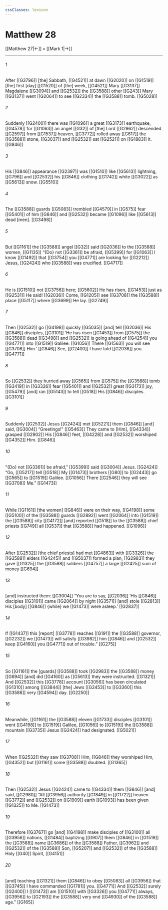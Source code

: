```yaml
---
cssClasses: lexicon
---
```


# Matthew 28

[[Matthew 27|←]] • [[Mark 1|→]]

---

###### 1
After [[G3796]] [the] Sabbath, [[G4521]] at dawn [[G2020]] on [[G1519]] [the] first [day] [[G1520]] of [the] week, [[G4521]] Mary [[G3137]] Magdalene [[G3094]] and [[G2532]] the [[G3588]] other [[G243]] Mary [[G3137]] went [[G2064]] to see [[G2334]] the [[G3588]] tomb. [[G5028]]

###### 2
Suddenly [[G2400]] there was [[G1096]] a great [[G3173]] earthquake, [[G4578]] for [[G1063]] an angel [[G32]] of [the] Lord [[G2962]] descended [[G2597]] from [[G1537]] heaven, [[G3772]] rolled away [[G617]] the [[G3588]] stone, [[G3037]] and [[G2532]] sat [[G2521]] on [[G1883]] it. [[G846]]

###### 3
His [[G846]] appearance [[G2397]] was [[G1510]] like [[G5613]] lightning, [[G796]] and [[G2532]] his [[G846]] clothing [[G1742]] white [[G3022]] as [[G5613]] snow. [[G5510]]

###### 4
The [[G3588]] guards [[G5083]] trembled [[G4579]] in [[G575]] fear [[G5401]] of him [[G846]] and [[G2532]] became [[G1096]] like [[G5613]] dead [men]. [[G3498]]

###### 5
But [[G1161]] the [[G3588]] angel [[G32]] said [[G2036]] to the [[G3588]] women, [[G1135]] “{Do} not [[G3361]] be afraid, [[G5399]] for [[G1063]] I know [[G1492]] that [[G3754]] you [[G4771]] are looking for [[G2212]] Jesus, [[G2424]] who [[G3588]] was crucified. [[G4717]]

###### 6
He is [[G1510]] not [[G3756]] here; [[G5602]] He has risen, [[G1453]] just as [[G2531]] He said! [[G2036]] Come, [[G1205]] see [[G3708]] the [[G3588]] place [[G5117]] where [[G3699]] He lay. [[G2749]]

###### 7
Then [[G2532]] go [[G4198]] quickly [[G5035]] [and] tell [[G2036]] His [[G846]] disciples, [[G3101]] ‘He has risen [[G1453]] from [[G575]] the [[G3588]] dead [[G3498]] and [[G2532]] is going ahead of [[G4254]] you [[G4771]] into [[G1519]] Galilee. [[G1056]] There [[G1563]] you will see [[G3708]] Him.’ [[G846]] See, [[G2400]] I have told [[G2036]] you. [[G4771]]

###### 8
So [[G2532]] they hurried away [[G565]] from [[G575]] the [[G3588]] tomb [[G3419]] in [[G3326]] fear [[G5401]] and [[G2532]] great [[G3173]] joy, [[G5479]] [and] ran [[G5143]] to tell [[G518]] His [[G846]] disciples. [[G3101]]

###### 9
Suddenly [[G2532]] Jesus [[G2424]] met [[G5221]] them [[G846]] [and] said, [[G3004]] “Greetings!” [[G5463]] They came to [Him], [[G4334]] grasped [[G2902]] His [[G846]] feet, [[G4228]] and [[G2532]] worshiped [[G4352]] Him. [[G846]]

###### 10
“{Do} not [[G3361]] be afraid,” [[G5399]] said [[G3004]] Jesus. [[G2424]] “Go, [[G5217]] tell [[G518]] My [[G1473]] brothers [[G80]] to [[G2443]] go [[G565]] to [[G1519]] Galilee. [[G1056]] There [[G2546]] they will see [[G3708]] Me.” [[G1473]]

###### 11
While [[G1161]] [the women] [[G846]] were on their way, [[G4198]] some [[G5100]] of the [[G3588]] guards [[G2892]] went [[G2064]] into [[G1519]] the [[G3588]] city [[G4172]] [and] reported [[G518]] to the [[G3588]] chief priests [[G749]] all [[G537]] that [[G3588]] had happened. [[G1096]]

###### 12
After [[G2532]] [the chief priests] had met [[G4863]] with [[G3326]] the [[G3588]] elders [[G4245]] and [[G5037]] formed a plan, [[G2983]] they gave [[G1325]] the [[G3588]] soldiers [[G4757]] a large [[G2425]] sum of money [[G694]]

###### 13
[and] instructed them: [[G3004]] “You are to say, [[G2036]] ‘His [[G846]] disciples [[G3101]] came [[G2064]] by night [[G3571]] [and] stole [[G2813]] His [body] [[G846]] {while} we [[G1473]] were asleep.’ [[G2837]]

###### 14
If [[G1437]] this [report] [[G3778]] reaches [[G191]] the [[G3588]] governor, [[G2232]] we [[G1473]] will satisfy [[G3982]] him [[G846]] and [[G2532]] keep [[G4160]] you [[G4771]] out of trouble.” [[G275]]

###### 15
So [[G1161]] the [guards] [[G3588]] took [[G2983]] the [[G3588]] money [[G694]] [and] did [[G4160]] as [[G5613]] they were instructed. [[G1321]] And [[G2532]] this [[G3778]] account [[G3056]] has been circulated [[G1310]] among [[G3844]] [the] Jews [[G2453]] to [[G3360]] this [[G3588]] very [[G4594]] day. [[G2250]]

###### 16
Meanwhile, [[G1161]] the [[G3588]] eleven [[G1733]] disciples [[G3101]] went [[G4198]] to [[G1519]] Galilee, [[G1056]] to [[G1519]] the [[G3588]] mountain [[G3735]] Jesus [[G2424]] had designated. [[G5021]]

###### 17
When [[G2532]] they saw [[G3708]] Him, [[G846]] they worshiped Him, [[G4352]] but [[G1161]] some [[G3588]] doubted. [[G1365]]

###### 18
Then [[G2532]] Jesus [[G2424]] came to [[G4334]] them [[G846]] [and] said, [[G2980]] “All [[G3956]] authority [[G1849]] in [[G1722]] heaven [[G3772]] and [[G2532]] on [[G1909]] earth [[G1093]] has been given [[G1325]] to Me. [[G1473]]

###### 19
Therefore [[G3767]] go [and] [[G4198]] make disciples of [[G3100]] all [[G3956]] nations, [[G1484]] baptizing [[G907]] them [[G846]] in [[G1519]] the [[G3588]] name [[G3686]] of the [[G3588]] Father, [[G3962]] and [[G2532]] of the [[G3588]] Son, [[G5207]] and [[G2532]] of the [[G3588]] Holy [[G40]] Spirit, [[G4151]]

###### 20
[and] teaching [[G1321]] them [[G846]] to obey [[G5083]] all [[G3956]] that [[G3745]] I have commanded [[G1781]] you. [[G4771]] And [[G2532]] surely [[G2400]] I [[G1473]] am [[G1510]] with [[G3326]] you [[G4771]] always, [[G3956]] to [[G2193]] the [[G3588]] very end [[G4930]] of the [[G3588]] age.” [[G165]]

